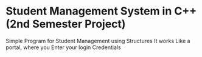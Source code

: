 # Student Management System in C++ (2nd Semester Project) 
Simple Program for Student Management using Structures
It works Like a portal, where you Enter your login Credentials 
